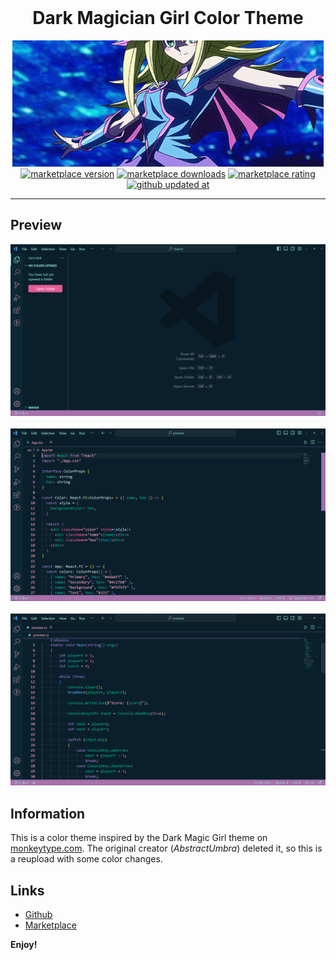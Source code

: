 <h1 align="center" style="margin-top: 0px;">Dark Magician Girl Color Theme</h1>

<div align="center">
    <a href="https://yugioh.fandom.com/wiki/Dark_Magician_Girl"><img alt="ブラック・マジシャン・ガール" src="images/dark-magician-girl.gif"/></a>
    <a href="https://marketplace.visualstudio.com/items?itemName=Nazenano.dark-magician-girl-color-theme&ssr=false#version-history">
        <img alt="marketplace version" title="current marketplace version" src="https://custom-icon-badges.demolab.com/vscode-marketplace/v/Nazenano.dark-magician-girl-color-theme?&label=Version&color=ff7a9e&logo=versions&logoColor=ff7a9e&style=for-the-badge&labelColor=091f2c"/></a>
    <a href="https://marketplace.visualstudio.com/items?itemName=Nazenano.dark-magician-girl-color-theme">
        <img alt="marketplace downloads" title="current marketplace downloads" src="https://custom-icon-badges.demolab.com/vscode-marketplace/d/Nazenano.dark-magician-girl-color-theme?&label=Downloads&color=ff7a9e&logo=download&logoColor=ff7a9e&style=for-the-badge&labelColor=091f2c"/></a> 
    <a href="https://marketplace.visualstudio.com/items?itemName=Nazenano.dark-magician-girl-color-theme&ssr=false#review-details">
        <img alt="marketplace rating" title="current marketplace rating" src="https://custom-icon-badges.demolab.com/vscode-marketplace/r/Nazenano.dark-magician-girl-color-theme?&label=Rating&color=ff7a9e&logo=star&logoColor=ff7a9e&style=for-the-badge&labelColor=091f2c"/></a> 
    <a href="https://github.com/Nazenano/dark-magician-girl-color-theme">
        <img alt="github updated at" title="github updated at" src="https://custom-icon-badges.demolab.com/github/last-commit/Nazenano/dark-magician-girl-color-theme?&label=Updated&color=ff7a9e&logo=file-diff&logoColor=ff7a9e&style=for-the-badge&labelColor=091f2c"/></a> 
</div>

---

## Preview

<p>
    <img src="images/preview1.png" alt="Preview image 1"/>
    <br />
    <br />
    <img src="images/preview2.png" alt="Preview image 2"/>
    <br />
    <br />
    <img src="images/preview3.png" alt="Preview image 3"/>
</p>

## Information

This is a color theme inspired by the Dark Magic Girl theme on [monkeytype.com](https://monkeytype.com).
The original creator (_AbstractUmbra_) deleted it, so this is a reupload with some color changes.

## Links

- [Github](https://github.com/Nazenano/dark-magician-girl-color-theme)
- [Marketplace](https://marketplace.visualstudio.com/items?itemName=Nazenano.dark-magician-girl-color-theme)

**Enjoy!**
